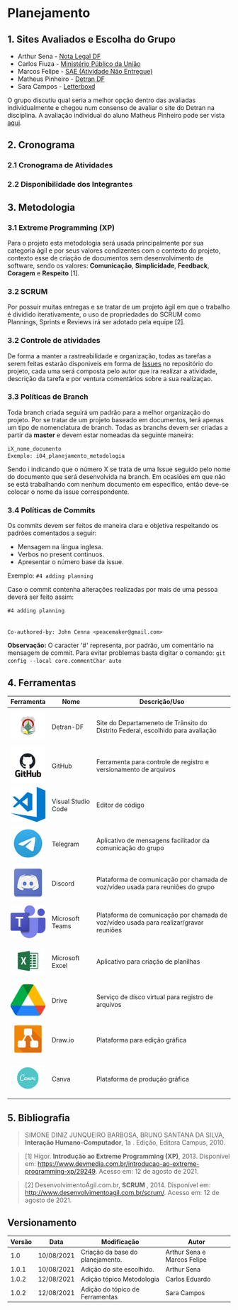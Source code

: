 # Planejamento

## 1. Sites Avaliados e Escolha do Grupo

- Arthur Sena - <a href="https://www.notalegal.df.gov.br/" target="blank">Nota Legal DF</a>
- Carlos Fiuza - <a href="http://www.mpu.mp.br/" target="blank">Ministério Público da União</a>
- Marcos Felipe - <a href="https://sae.digital/" target="blank">SAE (Atividade Não Entregue)</a>
- Matheus Pinheiro - <a href="http://www.detran.df.gov.br/" target="blank">Detran DF</a>
- Sara Campos - <a href="https://letterboxd.com/" target="blank">Letterboxd</a>

O grupo discutiu qual seria a melhor opção dentro das avaliadas individualmente
e chegou num consenso de avaliar o site do Detran na disciplina.
A avaliação individual do aluno Matheus Pinheiro pode ser vista 
<a href="https://unbbr-my.sharepoint.com/:b:/g/personal/180030345_aluno_unb_br/Ed6FwKM56TpPqBL4DtmHYIUBlrKRB9T3NPglh-9PV7omkg?e=5cxxm9">aqui</a>.

## 2. Cronograma

### 2.1 Cronograma de Atividades

### 2.2 Disponibilidade dos Integrantes

## 3. Metodologia 

### 3.1 Extreme Programming (XP)

Para o projeto esta metodologia será usada principalmente por sua categoria ágil e por seus valores condizentes com o contexto do projeto, contexto esse de criação de documentos sem desenvolvimento de software, sendo os valores: <b>Comunicação</b>, <b>Simplicidade</b>, <b>Feedback</b>, <b>Coragem</b> e <b>Respeito</b> [1].

### 3.2 SCRUM

Por possuir muitas entregas e se tratar de um projeto ágil em que o trabalho é dividido iterativamente, o uso de propriedades do SCRUM como Plannings, Sprints e Reviews irá ser adotado pela equipe [2].

### 3.2 Controle de atividades

De forma a manter a rastreabilidade e organização, todas as tarefas a serem feitas estarão disponiveis em forma de <a href="https://github.com/Interacao-Humano-Computador/2021.1-Detran-DF/issues" target="_blank">Issues</a> no repositório do projeto, cada uma será composta pelo autor que ira realizar a atividade, descrição da tarefa e por ventura comentários sobre a sua realizaçao.

### 3.3 Políticas de Branch

Toda branch criada seguirá um padrão para a melhor organização do projeto. Por se tratar de um projeto baseado em documentos, terá apenas um tipo de nomenclatura de branch. Todas as branchs devem ser criadas a partir da <b>master</b> e devem estar nomeadas da seguinte maneira:</p>

``` 
iX_nome_documento 
Exemplo: i04_planejamento_metodologia
```

Sendo i indicando que o número X se trata de uma Issue seguido pelo nome do documento que será desenvolvida na branch. Em ocasiões em que não se está trabalhando com nenhum documento em específico, então deve-se colocar o nome da issue correspondente.

### 3.4 Políticas de Commits

Os commits devem ser feitos de maneira clara e objetiva respeitando os padrões comentados a seguir: </p>

<ul>
    <li> Mensagem na língua inglesa. </li>
    <li> Verbos no present continuos. </li>
    <li> Apresentar o número base da issue. </li>
</ul>

 Exemplo: ` #4 adding planning `

Caso o commit contenha alterações realizadas por mais de uma pessoa deverá ser feito assim:

```
#4 adding planning


Co-authored-by: John Cenna <peacemaker@gmail.com>
```

<b>Observação:</b> O caracter '#' representa, por padrão, um comentário na mensagem de commit. Para evitar problemas basta digitar o comando: `git config --local core.commentChar auto`

## 4. Ferramentas

| Ferramenta | Nome | Descrição/Uso |
| - | - | - |
|<img width="80px" height="80px" src="../assets/detran.jpg" style="object-fit: contain;" alt="Detran DF">| Detran-DF | Site do Departameneto de Trânsito do Distrito Federal, escolhido para avaliação |
|<img width="80px" height="80px" src="../assets/git.jpg" style="object-fit: contain;" alt="Github">| GitHub | Ferramenta para controle de registro e versionamento de arquivos |
|<img width="80px" height="80px" src="../assets/vscode.jpg" style="object-fit: contain;" alt="VS Code">| Visual Studio Code | Editor de código |
|<img width="80px" height="80px" src="../assets/telegram.jpg" style="object-fit: contain;" alt="Telegram">| Telegram | Aplicativo de mensagens facilitador da comunicação do grupo |
|<img width="80px" height="80px" src="../assets/discord.jpg" style="object-fit: contain;" alt="Discord">| Discord | Plataforma de comunicação por chamada de voz/vídeo usada para reuniões do grupo | 
|<img width="80px" height="80px" src="../assets/teams.jpeg" style="object-fit: contain;" alt="Ms Teams">| Microsoft Teams | Plataforma de comunicação por chamada de voz/vídeo usada para realizar/gravar reuniões |
|<img width="80px" height="80px" src="../assets/excel.jpg" style="object-fit: contain;" alt="Ms Excel">| Microsoft Excel | Aplicativo para criação de planilhas |
|<img width="80px" height="80px" src="../assets/drive.png" style="object-fit: contain;" alt="Google Drive">| Drive | Serviço de disco virtual para registro de arquivos | 
|<img width="80px" height="80px" src="../assets/draw.jpg" style="object-fit: contain;" alt="Draw.io">| Draw.io | Plataforma para edição gráfica |
|<img width="80px" height="80px" src="../assets/canva.jpg" style="object-fit: contain;" alt="Canva">| Canva | Plataforma de produção gráfica |


## 5. Bibliografia

>SIMONE DINIZ JUNQUEIRO BARBOSA, BRUNO SANTANA DA SILVA, <b>Interação Humano-Computador</b>, 1a . Edição, Editora Campus, 2010.

>[1] Higor. <b>Introdução ao Extreme Programming (XP)</b>, 2013. Disponível em: <a href="https://www.devmedia.com.br/introducao-ao-extreme-programming-xp/29249" target="_blank">https://www.devmedia.com.br/introducao-ao-extreme-programming-xp/29249</a>. Acesso em: 12 de agosto de 2021.

>[2] DesenvolvimentoÁgil.com.br, <b> SCRUM </b>, 2014. Disponível em: <a href="http://www.desenvolvimentoagil.com.br/scrum/" target="_blank">http://www.desenvolvimentoagil.com.br/scrum/</a>. Acesso em: 12 de agosto de 2021.

## Versionamento
| Versão | Data | Modificação | Autor |
|--|--|--|--|
| 1.0 | 10/08/2021 | Criação da base do planejamento. | Arthur Sena e Marcos Felipe |
| 1.0.1 | 10/08/2021 | Adição do site escolhido. | Arthur Sena |
| 1.0.2 | 12/08/2021 | Adição tópico Metodologia | Carlos Eduardo |
| 1.0.2 | 12/08/2021 | Adição do tópico de Ferramentas | Sara Campos |